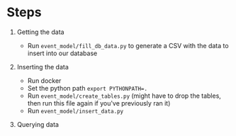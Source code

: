 # Steps 

1. Getting the data
   - Run `event_model/fill_db_data.py` to generate a CSV with the data to insert into our database

2. Inserting the data
   - Run docker
   - Set the python path 
   `export PYTHONPATH=.`
   - Run `event_model/create_tables.py` (might have to drop the tables, then run this file again if you've previously ran it)
   - Run `event_model/insert_data.py`

3. Querying data 
